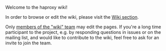 Welcome to the haproxy wiki!

In order to browse or edit the wiki, please visit the [Wiki section](https://github.com/haproxy/wiki/wiki).

Only [members of the "wiki" team](https://github.com/orgs/haproxy/teams/wiki) may edit the pages. If you're a long time participant to the project, e.g. by responding questions in issues or on the mailing list, and would like to contribute to the wiki, feel free to ask for an invite to join the team.
